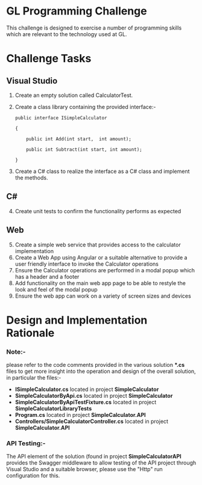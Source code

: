 # GL Programming Challenge

This challenge is designed to exercise a number of programming skills which are relevant to the technology used at GL.

Challenge Tasks
===============
 
Visual Studio
-------------
1.	Create an empty solution called CalculatorTest.
2.	Create a class library containing the provided interface:-

   	<p><code>public interface ISimpleCalculator<br>
    {<br>
        public int Add(int start,  int amount);<br>
        public int Subtract(int start, int amount);<br>
    }<br></code></p>

4.	Create a C# class to realize the interface as a C# class and implement the methods.

C#
--
4.	Create unit tests to confirm the functionality performs as expected

Web
---
5.	Create a simple web service that provides access to the calculator implementation 
6.	Create a Web App using Angular or a suitable alternative to provide a user friendly interface to invoke the Calculator operations
7.	Ensure the Calculator operations are performed in a modal popup which has a header and a footer
8.	Add functionality on the main web app page to be able to restyle the look and feel of the modal popup
9.	Ensure the web app can work on a variety of screen sizes and devices


Design and Implementation Rationale
===================================

<h3>Note:-</h3> please refer to the code comments provided in the various solution <b>*.cs</b> files to get more insight into the operation and
design of the overall solution, in particular the files:-

- <b>ISimpleCalculator.cs</b> located in project <b>SimpleCalculator</b>
- <b>SimpleCalculatorByApi.cs</b> located in project <b>SimpleCalculator</b>
- <b>SimpleCalculatorByApiTestFixture.cs</b> located in project <b>SimpleCalculatorLibraryTests</b>
- <b>Program.cs</b> located in project <b>SimpleCalculator.API</b>
- <b>Controllers/SimpleCalculatorController.cs</b> located in project <b>SimpleCalculator.API</b>

<h3>API Testing:-</h3> The API element of the solution (found in project <b>SimpleCalculatorAPI</b> provides the Swagger middleware to allow
testing of the API project through Visual Studio and a suitable browser, please use the "Http" run configuration for this.





